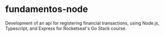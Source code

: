 # fundamentos-node
Development of an api for registering financial transactions, using Node.js, Typescript, and Express for Rocketseat's Go Stack course.
